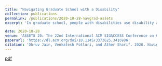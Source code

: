 ```yaml
---
title: "Navigating Graduate School with a Disability"
collection: publications
permalink: /publications/2020-10-28-navgrad-assets
excerpt: 'In graduate school, people with disabilities use disability accommodations to learn, network, and do research. However, these accommodations, often scheduled ahead of time, may not work in many situations due to uncertainty and spontaneity of the graduate experience. Through a three-person autoethnography, we present a longitudinal account of our graduate school experiences as people with disabilities, highlighting nuances and tensions of situations when our requested accommodations did not work and the use of alternative coping strategies. We use retrospective journals and field notes to reveal the impact of our self-image, relationships, technologies, and infrastructure on our disabled experience. Using post-hoc reflection on our experiences, we then close with discussing personal and situated ways in which peers, faculty members, universities, and technology designers could improve the graduate school experiences of people with disabilities.'

date: 2020-10-28
venue: 'ASSETS 20: The 22nd International ACM SIGACCESS Conference on Computers and Accessibility'
paperurl: 'https://dl.acm.org/doi/10.1145/3373625.3416986'
citation: 'Dhruv Jain, Venkatesh Potluri, and Ather Sharif. 2020. Navigating Graduate School with a Disability. In The 22nd International ACM SIGACCESS Conference on Computers and Accessibility (ASSETS '20). Association for Computing Machinery, New York, NY, USA, Article 8, 1–11. DOI:https://doi.org/10.1145/3373625.3416986'
---
```

[pdf](/files/Jain_NavigatingGraduateSchoolWithADisabilityATrioEthnography_ASSETS2020.pdf)
